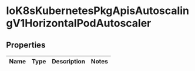 
# IoK8sKubernetesPkgApisAutoscalingV1HorizontalPodAutoscaler

## Properties
Name | Type | Description | Notes
------------ | ------------- | ------------- | -------------



